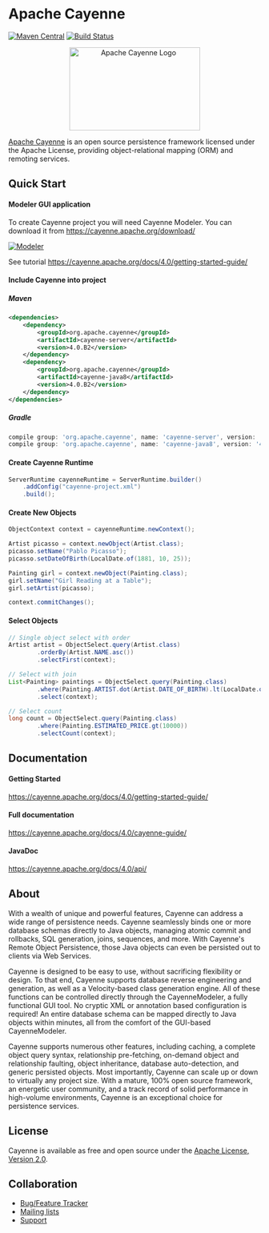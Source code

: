 <!--
	Licensed to the Apache Software Foundation (ASF) under one
	or more contributor license agreements.  See the NOTICE file
	distributed with this work for additional information
	regarding copyright ownership.  The ASF licenses this file
	to you under the Apache License, Version 2.0 (the
	"License"); you may not use this file except in compliance
	with the License.  You may obtain a copy of the License at
	
	http://www.apache.org/licenses/LICENSE-2.0
	
	Unless required by applicable law or agreed to in writing,
	software distributed under the License is distributed on an
	"AS IS" BASIS, WITHOUT WARRANTIES OR CONDITIONS OF ANY
	KIND, either express or implied.  See the License for the
	specific language governing permissions and limitations
	under the License.   
-->
Apache Cayenne
==============

[![Maven Central](https://img.shields.io/maven-central/v/org.apache.cayenne/cayenne-server.svg)](https://cayenne.apache.org/download/)
[![Build Status](https://travis-ci.org/apache/cayenne.svg)](https://travis-ci.org/apache/cayenne)

<!-- Broken maven badge: [![Maven Central](https://maven-badges.herokuapp.com/maven-central/org.apache.cayenne/cayenne-server/badge.svg)](https://maven-badges.herokuapp.com/maven-central/org.apache.cayenne/cayenne-server/) -->
<!-- Jenkins badge: [![Build Status](https://builds.apache.org/job/cayenne-master/badge/icon)](https://builds.apache.org/view/All/job/cayenne-master/) -->

<p align="center">
    <a href="https://cayenne.apache.org"><img src="https://cayenne.apache.org/img/cayenne_illustr3-30e8b8fa06.png" width="261" height="166" alt="Apache Cayenne Logo"/></a>
</p>

[Apache Cayenne](https://cayenne.apache.org) is an open source persistence framework licensed under the Apache License, providing object-relational mapping (ORM) and remoting services. 

Quick Start
----------------

#### Modeler GUI application

To create Cayenne project you will need Cayenne Modeler.
You can download it from https://cayenne.apache.org/download/

[![Modeler](https://cayenne.apache.org/docs/4.0/getting-started-guide/images/modeler-deleterule.png)](https://cayenne.apache.org/download/)

See tutorial https://cayenne.apache.org/docs/4.0/getting-started-guide/ 

#### Include Cayenne into project

##### Maven

```xml
<dependencies>
    <dependency>
        <groupId>org.apache.cayenne</groupId>
        <artifactId>cayenne-server</artifactId>
        <version>4.0.B2</version>
    </dependency>
    <dependency>
        <groupId>org.apache.cayenne</groupId>
        <artifactId>cayenne-java8</artifactId>
        <version>4.0.B2</version>
    </dependency>
</dependencies>
```

##### Gradle

```groovy
compile group: 'org.apache.cayenne', name: 'cayenne-server', version: '4.0.B2'
compile group: 'org.apache.cayenne', name: 'cayenne-java8', version: '4.0.B2'
```

#### Create Cayenne Runtime

```java
ServerRuntime cayenneRuntime = ServerRuntime.builder()
    .addConfig("cayenne-project.xml")
    .build();
```

#### Create New Objects

```java
ObjectContext context = cayenneRuntime.newContext();

Artist picasso = context.newObject(Artist.class);
picasso.setName("Pablo Picasso");
picasso.setDateOfBirth(LocalDate.of(1881, 10, 25));

Painting girl = context.newObject(Painting.class);
girl.setName("Girl Reading at a Table");
girl.setArtist(picasso);

context.commitChanges();
```

#### Select Objects

```java
// Single object select with order
Artist artist = ObjectSelect.query(Artist.class)
        .orderBy(Artist.NAME.asc())
        .selectFirst(context);

// Select with join
List<Painting> paintings = ObjectSelect.query(Painting.class)
        .where(Painting.ARTIST.dot(Artist.DATE_OF_BIRTH).lt(LocalDate.of(1900, 1, 1)))
        .select(context);

// Select count
long count = ObjectSelect.query(Painting.class)
        .where(Painting.ESTIMATED_PRICE.gt(10000))
        .selectCount(context);
```

Documentation
----------------

#### Getting Started

https://cayenne.apache.org/docs/4.0/getting-started-guide/

#### Full documentation

https://cayenne.apache.org/docs/4.0/cayenne-guide/

#### JavaDoc

https://cayenne.apache.org/docs/4.0/api/

About
-----

With a wealth of unique and powerful features, Cayenne can address a wide range of persistence needs. Cayenne seamlessly binds one or more database schemas directly to Java objects, managing atomic commit and rollbacks, SQL generation, joins, sequences, and more. With Cayenne's Remote Object Persistence, those Java objects can even be persisted out to clients via Web Services.

Cayenne is designed to be easy to use, without sacrificing flexibility or design. To that end, Cayenne supports database reverse engineering and generation, as well as a Velocity-based class generation engine. All of these functions can be controlled directly through the CayenneModeler, a fully functional GUI tool. No cryptic XML or annotation based configuration is required! An entire database schema can be mapped directly to Java objects within minutes, all from the comfort of the GUI-based CayenneModeler.

Cayenne supports numerous other features, including caching, a complete object query syntax, relationship pre-fetching, on-demand object and relationship faulting, object inheritance, database auto-detection, and generic persisted objects. Most importantly, Cayenne can scale up or down to virtually any project size. With a mature, 100% open source framework, an energetic user community, and a track record of solid performance in high-volume environments, Cayenne is an exceptional choice for persistence services.

License
---------
Cayenne is available as free and open source under the [Apache License, Version 2.0](https://www.apache.org/licenses/LICENSE-2.0).

Collaboration
--------------

* [Bug/Feature Tracker](https://issues.apache.org/jira/browse/CAY)
* [Mailing lists](https://cayenne.apache.org/mailing-lists.html)
* [Support](https://cayenne.apache.org/support.html)
